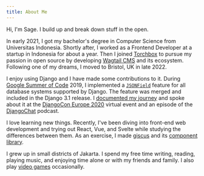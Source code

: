 ```yaml
---
title: About Me
---
```


Hi, I'm Sage. I build up and break down stuff in the open.

In early 2021, I got my bachelor's degree in Computer Science from Universitas
Indonesia. Shortly after, I worked as a Frontend Developer at a startup in
Indonesia for about a year. Then I joined [Torchbox][torchbox] to pursue my
passion in open source by developing [Wagtail CMS][wagtail] and its ecosystem.
Following one of my dreams, I moved to Bristol, UK in late 2022.

I enjoy using Django and I have made some contributions to it. During [Google
Summer of Code][gsoc] 2019, I implemented a [`JSONField`][jsonfield] feature
for all database systems supported by Django. The feature was merged and
included in the Django 3.1 release. I [documented my journey][documented] and
spoke about it at the [DjangoCon Europe 2020][djceu2020] virtual event and an
episode of the [DjangoChat][djangochat] podcast.

I love learning new things. Recently, I've been diving into front-end web
development and trying out React, Vue, and Svelte while studying the
differences between them. As an exercise, I made [giscus][giscus] and its
[component library][giscus-component].

I grew up in small districts of Jakarta. I spend my free time writing, reading,
playing music, and enjoying time alone or with my friends and family. I also
play [video games][steam] occasionally.

[torchbox]: https://torchbox.com
[wagtail]: https://wagtail.org
[gsoc]: https://g.co/gsoc
[jsonfield]: https://docs.djangoproject.com/en/3.1/releases/3.1/#jsonfield-for-all-supported-database-backends
[documented]: /gsoc
[djceu2020]: https://www.youtube.com/watch?v=o9Zb1RmS8vk&list=PLY_che_OEsX3Bvg0X8cCgz2Xo7ONwuenz&index=18
[djangochat]: https://djangochat.com/episodes/google-summer-of-code-sage-abdullah
[giscus]: https://giscus.app
[giscus-component]: https://github.com/giscus/giscus-component
[steam]: https://steamcommunity.com/id/laymonage
